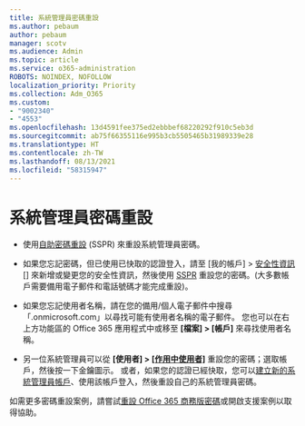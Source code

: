 ```yaml
---
title: 系統管理員密碼重設
ms.author: pebaum
author: pebaum
manager: scotv
ms.audience: Admin
ms.topic: article
ms.service: o365-administration
ROBOTS: NOINDEX, NOFOLLOW
localization_priority: Priority
ms.collection: Adm_O365
ms.custom:
- "9002340"
- "4553"
ms.openlocfilehash: 13d4591fee375ed2ebbbef68220292f910c5eb3d
ms.sourcegitcommit: ab75f66355116e995b3cb5505465b31989339e28
ms.translationtype: HT
ms.contentlocale: zh-TW
ms.lasthandoff: 08/13/2021
ms.locfileid: "58315947"
---
```

# <a name="admin-password-reset"></a>系統管理員密碼重設

- 使用[自助密碼重設](https://passwordreset.microsoftonline.com/) (SSPR) 來重設系統管理員密碼。

- 如果您忘記密碼，但已使用已快取的認證登入，請至 [我的帳戶] > [安全性資訊[]](https://mysignins.microsoft.com/security-info) 來新增或變更您的安全性資訊，然後使用 [SSPR](https://passwordreset.microsoftonline.com/) 重設您的密碼。(大多數帳戶需要備用電子郵件和電話號碼才能完成重設)。

- 如果您忘記使用者名稱，請在您的備用/個人電子郵件中搜尋「.onmicrosoft.com」以尋找可能有使用者名稱的電子郵件。  您也可以在右上方功能區的 Office 365 應用程式中或移至 **[檔案] > [帳戶]** 來尋找使用者名稱。

- 另一位系統管理員可以從 **[使用者] > [[作用中使用者]](https://portal.office.com/adminportal/home#/users)** 重設您的密碼；選取帳戶，然後按一下金鑰圖示。  或者，如果您的認證已經快取，您可以[建立新的系統管理員帳戶](https://portal.office.com/adminportal/home#/users)、使用該帳戶登入，然後重設自己的系統管理員密碼。

如需更多密碼重設案例，請嘗試[重設 Office 365 商務版密碼](https://docs.microsoft.com/microsoft-365/admin/add-users/reset-passwords)或開啟支援案例以取得協助。
